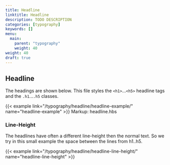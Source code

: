 ```yaml
---
title: Headline
linktitle: Headline
description: TODO DESCRIPTION
categories: [typography]
keywords: []
menu:
  main:
    parent: "typography"
    weight: 40
weight: 40
draft: true
---
```


## Headline

The headings are shown below. This file styles the `<h1>`...`<h5>` headline tags and the `.h1`...`.h5` classes.

{{< example link="/typography/headline/headline-example/" name="headline-example" >}}
Markup: headline.hbs

### Line-Height

The headlines have often a different line-height then the normal text. So we try in this small example the space between the lines from h1..h5.

{{< example link="/typography/headline/headline-line-height/" name="headline-line-height" >}}
